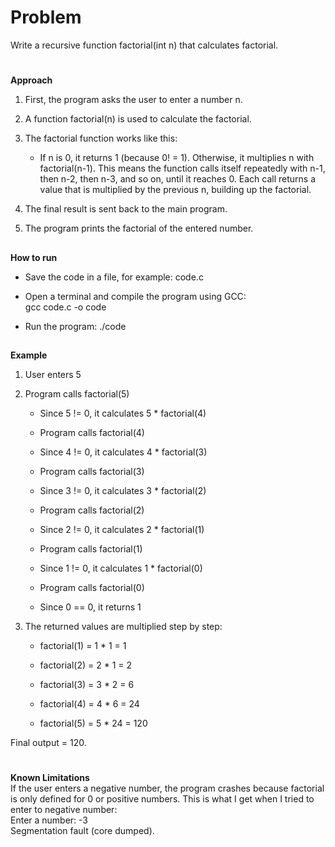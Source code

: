 # Problem
Write a recursive function factorial(int n) that calculates factorial.
#
**Approach**

1. First, the program asks the user to enter a number n.

2. A function factorial(n) is used to calculate the factorial.

3. The factorial function works like this:

   - If n is 0, it returns 1 (because 0! = 1). Otherwise, it multiplies n with factorial(n-1). This means the function calls itself repeatedly with n-1, then n-2, then n-3, and so on, until it reaches 0.
  Each call returns a value that is multiplied by the previous n, building up the factorial.

4. The final result is sent back to the main program.

5. The program prints the factorial of the entered number.

##
**How to run**
- Save the code in a file, for example: code.c
  
- Open a terminal and compile the program using GCC:    
  gcc code.c -o code

- Run the program:
    ./code
##
**Example**
1. User enters 5

2. Program calls factorial(5)

   - Since 5 != 0, it calculates 5 * factorial(4)

   - Program calls factorial(4)

   - Since 4 != 0, it calculates 4 * factorial(3)

   - Program calls factorial(3)

   - Since 3 != 0, it calculates 3 * factorial(2)

   - Program calls factorial(2)

   - Since 2 != 0, it calculates 2 * factorial(1)

   - Program calls factorial(1)

   - Since 1 != 0, it calculates 1 * factorial(0)

   - Program calls factorial(0)

   - Since 0 == 0, it returns 1

3. The returned values are multiplied step by step:

   - factorial(1) = 1 * 1 = 1

   - factorial(2) = 2 * 1 = 2

   - factorial(3) = 3 * 2 = 6

   - factorial(4) = 4 * 6 = 24

   - factorial(5) = 5 * 24 = 120

Final output = 120.
#
**Known Limitations**   
If the user enters a negative number, the program crashes because factorial is only defined for 0 or positive numbers.
This is what I get when I tried to enter to negative number:  
Enter a number: -3  
Segmentation fault (core dumped).

